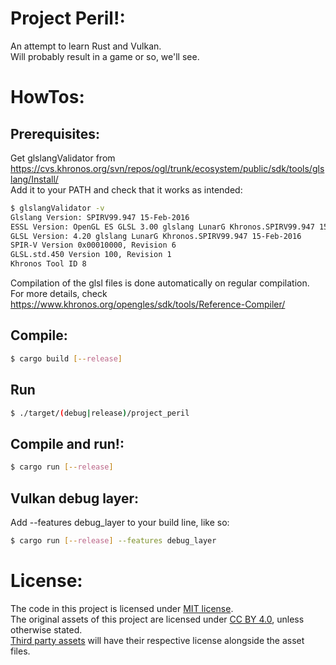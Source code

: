 Project Peril!:
===============
An attempt to learn Rust and Vulkan.  
Will probably result in a game or so, we'll see.

HowTos:
=======
## Prerequisites:
Get glslangValidator from https://cvs.khronos.org/svn/repos/ogl/trunk/ecosystem/public/sdk/tools/glslang/Install/  
Add it to your PATH and check that it works as intended:

~~~bash
$ glslangValidator -v
Glslang Version: SPIRV99.947 15-Feb-2016
ESSL Version: OpenGL ES GLSL 3.00 glslang LunarG Khronos.SPIRV99.947 15-Feb-2016
GLSL Version: 4.20 glslang LunarG Khronos.SPIRV99.947 15-Feb-2016
SPIR-V Version 0x00010000, Revision 6
GLSL.std.450 Version 100, Revision 1
Khronos Tool ID 8
~~~

Compilation of the glsl files is done automatically on regular compilation.  
For more details, check https://www.khronos.org/opengles/sdk/tools/Reference-Compiler/

## Compile:
~~~bash
$ cargo build [--release]
~~~

## Run
~~~bash
$ ./target/(debug|release)/project_peril
~~~

## Compile and run!:
~~~bash
$ cargo run [--release]
~~~

## Vulkan debug layer:
Add --features debug\_layer to your build line, like so:

~~~bash
$ cargo run [--release] --features debug_layer
~~~

License:
========
The code in this project is licensed under [MIT license](LICENSE).  
The original assets of this project are licensed under [CC BY 4.0](assets/original/LICENSE), unless otherwise stated.  
[Third party assets](assets/thirdparty/) will have their respective license alongside the asset files.

